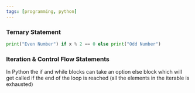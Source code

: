 ```yaml
---
tags: [programming, python]
---
```


### Ternary Statement

````python
print("Even Number") if x % 2 == 0 else print("Odd Number")
````

### Iteration & Control Flow Statements

In Python the if and while blocks can take an option else block which will get called if the end of the loop is reached (all the elements in the iterable is exhausted)

